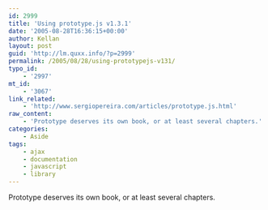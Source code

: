 ```yaml
---
id: 2999
title: 'Using prototype.js v1.3.1'
date: '2005-08-28T16:36:15+00:00'
author: Kellan
layout: post
guid: 'http://lm.quxx.info/?p=2999'
permalink: /2005/08/28/using-prototypejs-v131/
typo_id:
    - '2997'
mt_id:
    - '3067'
link_related:
    - 'http://www.sergiopereira.com/articles/prototype.js.html'
raw_content:
    - 'Prototype deserves its own book, or at least several chapters.'
categories:
    - Aside
tags:
    - ajax
    - documentation
    - javascript
    - library
---
```


Prototype deserves its own book, or at least several chapters.